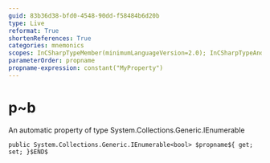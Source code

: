 ```yaml
---
guid: 83b36d38-bfd0-4548-90dd-f58484b6d20b
type: Live
reformat: True
shortenReferences: True
categories: mnemonics
scopes: InCSharpTypeMember(minimumLanguageVersion=2.0); InCSharpTypeAndNamespace(minimumLanguageVersion=2.0)
parameterOrder: propname
propname-expression: constant("MyProperty")
---
```


# p~b

An automatic property of type System.Collections.Generic.IEnumerable<bool>

```
public System.Collections.Generic.IEnumerable<bool> $propname${ get; set; }$END$
```
